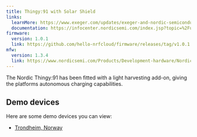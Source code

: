 ```yaml
---
title: Thingy:91 with Solar Shield
links:
  learnMore: https://www.exeger.com/updates/exeger-and-nordic-semiconductor-in-partnership/
  documentation: https://infocenter.nordicsemi.com/index.jsp?topic=%2Fug_thingy91%2FUG%2Fthingy91%2Fintro%2Ffrontpage.html
firmware:
  version: 1.0.1
  link: https://github.com/hello-nrfcloud/firmware/releases/tag/v1.0.1
mfw:
  version: 1.3.4
  link: https://www.nordicsemi.com/Products/Development-hardware/Nordic-Thingy-91/Download?lang=en#infotabs
---
```


The Nordic Thingy:91 has been fitted with a light harvesting add-on, giving the
platforms autonomous charging capabilities.

## Demo devices

Here are some demo devices you can view:

- [Trondheim, Norway](/1.phxf9c)
